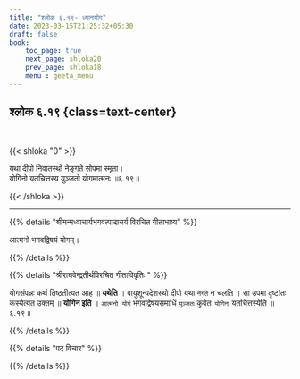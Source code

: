 ```yaml
---
title: "श्लोक ६.१९- ध्यानयोग"
date: 2023-03-15T21:25:32+05:30
draft: false
book:
    toc_page: true
    next_page: shloka20
    prev_page: shloka18
    menu : geeta_menu
---
```




## श्लोक ६.१९ {class=text-center}

<br/>

{{< shloka  "0"  >}}


यथा दीपो निवातस्थो नेङ्गते सोपमा स्मृता।  
योगिनो यतचित्तस्य युञ्जतो योगमात्मनः ॥६.१९॥

{{< /shloka >}}

---


{{% details "श्रीमन्मध्वाचार्यभगवत्पादाचर्य विरचित  गीताभाष्य" %}}

आत्मनो भगवद्विषयं योगम्।

{{% /details %}}



{{% details "श्रीराघवेन्द्रतीर्थविरचित गीताविवृतिः " %}}

योगसंपन्नः कथं तिष्ठतीत्यत आह ॥ **यथेति** । वायुशून्यदेशस्थो दीपो
यथा `नेंगते` न चलति । सा उपमा दृष्टांतः कस्येत्यत उक्तम्‌ ॥ **योगिन इति** ।
`आत्मनो योगं` भगवद्विषयसमाधिं `युञ्जतः` कुर्वतः `योगिनः`
यतचित्तस्येति ॥६.१९॥

{{% /details %}}



{{% details "पद विचार" %}}


{{% /details %}}

